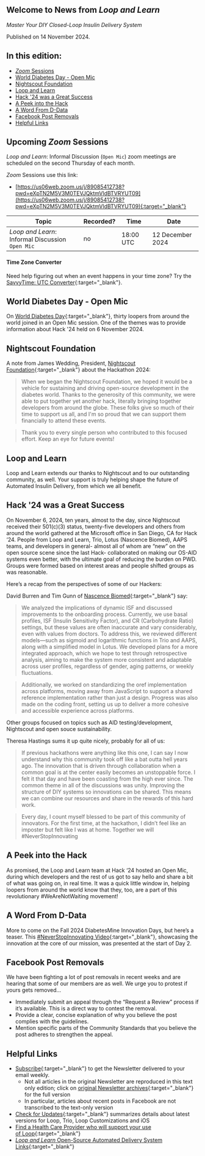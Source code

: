 ## Welcome to News from&nbsp;_<span translate="no">Loop and Learn</span>_

_Master Your DIY Closed-Loop Insulin Delivery System_

Published on 14 November 2024.

## In this edition:

* [*Zoom* Sessions](#upcoming-zoom-sessions)
* [World Diabetes Day - Open Mic](#world-diabetes-day---open-mic)
* [Nightscout Foundation](#nightscout-foundation)
* [Loop and Learn](#loop-and-learn)
* [Hack '24 was a Great Success](#hack-24-was-a-great-success)
* [A Peek into the Hack](#a-peek-into-the-hack)
* [A Word From D-Data](#a-word-from-d-data)
* [Facebook Post Removals](#facebook-post-removals)
* [Helpful Links](#helpful-links)

## Upcoming *Zoom* Sessions

_<span translate="no">Loop and Learn</span>_: Informal Discussion (`Open Mic`) zoom meetings are scheduled on the second Thursday of each month.

*Zoom* Sessions use this link:

* [https://us06web.zoom.us/j/89085412738?pwd=eXpTN2M5V3M0TEVJQktmVldBTVRYUT09](https://us06web.zoom.us/j/89085412738?pwd=eXpTN2M5V3M0TEVJQktmVldBTVRYUT09){:target="_blank"}

| Topic | Recorded? | Time | Date |
| - | - | - | - |
| _<span translate="no">Loop and Learn</span>_: Informal Discussion<br>`Open Mic` | no | 18:00 UTC | 12 December 2024 |

#### Time Zone Converter

Need help figuring out when an event happens in your time zone? Try the [SavvyTime: UTC Converter](https://savvytime.com/converter/utc){:target="_blank"}.

## World Diabetes Day - Open Mic

On [World Diabetes Day](https://worlddiabetesday.org/){:target="_blank"}, thirty loopers from around the world joined in an Open Mic session. One of the themes was to provide information about Hack '24 held on 6 November 2024.

## Nightscout Foundation

A note from James Wedding, President, [Nightscout Foundation](https://www.nightscoutfoundation.org/){:target="_blank"} about the Hackathon 2024:

> When we began the Nightscout Foundation, we hoped it would be a vehicle for sustaining and driving open-source development in the diabetes world. Thanks to the generosity of this community, we were able to put together yet another hack, literally bringing together developers from around the globe. These folks give so much of their time to support us all, and I'm so proud that we can support them financially to attend these events.

> Thank you to every single person who contributed to this focused effort. Keep an eye for future events!

## Loop and Learn

Loop and Learn extends our thanks to Nightscout and to our outstanding community, as well. Your support is truly helping shape the future of Automated Insulin Delivery, from which we all benefit.

## Hack '24 was a Great Success

On November 6, 2024, ten years, almost to the day, since Nightscout received their 501(c)(3) status, twenty-five developers and others from around the world gathered at the Microsoft office in San Diego, CA for Hack ‘24. People from Loop and Learn, Trio, Lotus (Nascence Biomed), AAPS teams, and developers in general- almost all of whom are “new” on the open source scene since the last Hack- collaborated on making our OS-AID systems even better, with the ultimate goal of reducing the burden on PWD. Groups were formed based on interest areas and people shifted groups as was reasonable. 

Here’s a recap from the perspectives of some of our Hackers:

David Burren and Tim Gunn of [Nascence Biomed](https://www.nascencebiomed.com/){:target="_blank"} say:

> We analyzed the implications of dynamic ISF and discussed improvements to the onboarding process. Currently, we use basal profiles, ISF (Insulin Sensitivity Factor), and CR (Carbohydrate Ratio) settings, but these values are often inaccurate and vary considerably, even with values from doctors. To address this, we reviewed different models—such as sigmoid and logarithmic functions in Trio and AAPS, along with a simplified model in Lotus. We developed plans for a more integrated approach, which we hope to test through retrospective analysis, aiming to make the system more consistent and adaptable across user profiles, regardless of gender, aging patterns, or weekly fluctuations.

> Additionally, we worked on standardizing the oref implementation across platforms, moving away from JavaScript to support a shared reference implementation rather than just a design. Progress was also made on the coding front, setting us up to deliver a more cohesive and accessible experience across platforms.

Other groups focused on topics such as AID testing/development, Nightscout
and open souce sustainability.

Theresa Hastings sums it up quite nicely, probably for all of us:

> If previous hackathons were anything like this one, I can say I now understand why this community took off like a bat outta hell years ago. The innovation that is driven through collaboration when a common goal is at the center easily becomes an unstoppable force. I felt it that day and have been coasting from the high ever since. The common theme in all of the discussions was unity. Improving the structure of DIY systems so innovations can be shared. This means we can combine our resources and share in the rewards of this hard work.

> Every day, I count myself blessed to be part of this community of innovators. For the first time, at the hackathon, I didn’t feel like an imposter but felt like I was at home. Together we will #NeverStopInnovating

## A Peek into the Hack

As promised, the Loop and Learn team at Hack ‘24 hosted an Open Mic, during which developers and the rest of us got to say hello and share a bit of what was going on, in real time. It was a quick little window in, helping loopers from around the world know that they, too, are a part of this revolutionary #WeAreNotWaiting movement!

## A Word From D-Data

More to come on the Fall 2024 DiabetesMine Innovation Days, but here’s a teaser. This [#NeverStopInnovating Video](https://youtu.be/SbBmrz87QmM%20){:target="_blank"}, showcasing the innovation at the core of our mission, was presented at the start of Day 2.

## Facebook Post Removals

We have been fighting a lot of post removals in recent weeks and are hearing that some of our members are as well. We urge you to protest if yours gets removed...

* Immediately submit an appeal through the “Request a Review” process if it’s available. This is a direct way to contest the removal.
* Provide a clear, concise explanation of why you believe the post complies with the guidelines.
* Mention specific parts of the Community Standards that you believe the post adheres to strengthen the appeal.

## Helpful Links

* [Subscribe](https://www.loopandlearn.org/newsletter-signup/){:target="_blank"} to get the Newsletter delivered to your email weekly.
    * Not all articles in the original Newsletter are reproduced in this text only edition; click on [original Newsletter archives](https://www.loopandlearn.org/loop-and-learn-newsletter/){:target="_blank"} for the full version
    * In particular, articles about recent posts in Facebook are not transcribed to the text-only version
* [Check for Updates](https://www.loopandlearn.org/version-updates/){:target="_blank"} summarizes details about latest versions for Loop, Trio, Loop Customizations and iOS
* [Find a Health Care Provider who will support your use of&nbsp;<span translate="no">Loop</span>](https://www.loopandlearn.org/hcp-recommendations/){:target="_blank"}
* [_<span translate="no">Loop and Learn</span>_&nbsp;Open-Source Automated Delivery System Links](https://www.loopandlearn.org/resources/#os-aid){:target="_blank"}
